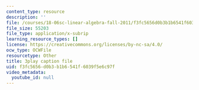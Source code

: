 ```yaml
---
content_type: resource
description: ''
file: /courses/18-06sc-linear-algebra-fall-2011/f3fc5656d0b3b1b6541f6039f5e6c97f_6-wh6yvk6uc.srt
file_size: 55203
file_type: application/x-subrip
learning_resource_types: []
license: https://creativecommons.org/licenses/by-nc-sa/4.0/
ocw_type: OCWFile
resourcetype: Other
title: 3play caption file
uid: f3fc5656-d0b3-b1b6-541f-6039f5e6c97f
video_metadata:
  youtube_id: null
---
```

